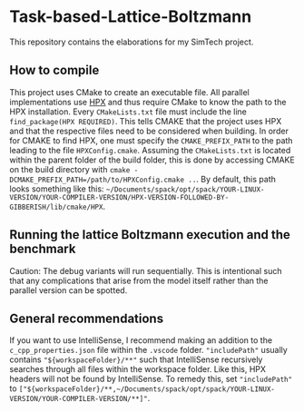 # Task-based-Lattice-Boltzmann
This repository contains the elaborations for my SimTech project.

## How to compile
This project uses CMake to create an executable file.
All parallel implementations use [HPX](https://hpx-docs.stellar-group.org/latest/html/index.html) and thus require CMake to know the path to the HPX installation.
Every `CMakeLists.txt` file must include the line `find_package(HPX REQUIRED)`. 
This tells CMAKE that the project uses HPX and that the respective files need to be considered when building.
In order for CMAKE to find HPX, one must specify the `CMAKE_PREFIX_PATH` to the path leading to the file `HPXConfig.cmake`.
Assuming the `CMakeLists.txt` is located within the parent folder of the build folder, this is done by accessing CMAKE on the build directory with 
`cmake -DCMAKE_PREFIX_PATH=/path/to/HPXConfig.cmake ..`.
By default, this path looks something like this:
`~/Documents/spack/opt/spack/YOUR-LINUX-VERSION/YOUR-COMPILER-VERSION/HPX-VERSION-FOLLOWED-BY-GIBBERISH/lib/cmake/HPX`.

## Running the lattice Boltzmann execution and the benchmark
Caution: The debug variants will run sequentially. This is intentional such that any complications that arise
from the model itself rather than the parallel version can be spotted.

## General recommendations
If you want to use IntelliSense, I recommend making an addition to the `c_cpp_properties.json` file within the `.vscode` folder.
`"includePath"` usually contains `"${workspaceFolder}/**"` such that IntelliSense recursively searches through all files within the workspace folder.
Like this, HPX headers will not be found by IntelliSense.
To remedy this, set `"includePath"` to `["${workspaceFolder}/**,~/Documents/spack/opt/spack/YOUR-LINUX-VERSION/YOUR-COMPILER-VERSION/**]"`.
